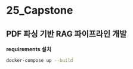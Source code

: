 # 25_Capstone

## PDF 파싱 기반 RAG 파이프라인 개발

**requirements 설치**
```bash
docker-compose up --build
```

